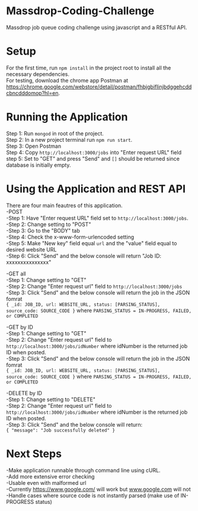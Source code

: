 # Massdrop-Coding-Challenge
Massdrop job queue coding challenge using javascript and a RESTful API.

# Setup
For the first time, run `npm install` in the project root to install all the necessary dependencies.<br />
For testing, download the chrome app Postman at https://chrome.google.com/webstore/detail/postman/fhbjgbiflinjbdggehcddcbncdddomop?hl=en. <br />

# Running the Application
Step 1: Run `mongod` in root of the project.<br />
Step 2: In a new project terminal run `npm run start`.<br />
Step 3: Open Postman<br />
Step 4: Copy `http://localhost:3000/jobs` into "Enter request URL" field<br />
step 5: Set to "GET" and press "Send" and `[]` should be returned since database is initially empty.<br />

# Using the Application and REST API
There are four main feautres of this application.<br />
-POST<br />
  -Step 1: Have "Enter request URL" field set to `http://localhost:3000/jobs`.<br />
  -Step 2: Change setting to "POST"<br />
  -Step 3: Go to the "BODY" tab<br />
  -Step 4: Check the x-www-form-urlencoded setting<br />
  -Step 5: Make "New key" field equal `url` and the "value" field equal to desired website URL<br />
  -Step 6: Click "Send" and the below console will return "Job ID: xxxxxxxxxxxxxxx"<br />
  
 -GET all<br />
  -Step 1: Change setting to "GET"<br />
  -Step 2: Change "Enter request url" field to `http://localhost:3000/jobs`<br />
  -Step 3: Click "Send" and the below console will return the job in the JSON fomrat <br />
    `{
      _id: JOB_ID,
      url: WEBSITE_URL,
      status: [PARSING_STATUS],
      source_code: SOURCE_CODE
     }`
     where `PARSING_STATUS = IN-PROGRESS, FAILED, or COMPLETED`<br />
     
 -GET by ID<br />
  -Step 1: Change setting to "GET"<br />
  -Step 2: Change "Enter request url" field to `http://localhost:3000/jobs/idNumber` where idNumber is the returned job ID when posted.<br />
  -Step 3: Click "Send" and the below console will return the job in the JSON fomrat <br />
    `{
      _id: JOB_ID,
      url: WEBSITE_URL,
      status: [PARSING_STATUS],
      source_code: SOURCE_CODE
     }`
     where `PARSING_STATUS = IN-PROGRESS, FAILED, or COMPLETED`<br />
     
  -DELETE by ID<br />
   -Step 1: Change setting to "DELETE"<br />
   -Step 2: Change "Enter request url" field to `http://localhost:3000/jobs/idNumber` where idNumber is the returned job ID when posted.<br />
   -Step 3: Click "Send" and the below console will return:<br />
    `{
      "message": "Job successfully deleted"
      }`
      
# Next Steps
  -Make application runnable through command line using cURL. <br />
  -Add more extensive error checking<br />
  -Usable even with malformed url<br />
    -Currently https://www.google.com/ will work but www.google.com will not<br />
  -Handle cases where source code is not instantly parsed (make use of IN-PROGRESS status)
